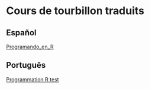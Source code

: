 # Cours de tourbillon traduits

## Español

[Programando_en_R](https://github.com/josersosa/Programando_en_R)

## Português

[Programmation R test](https://github.com/paternogbc/cursos_swirl-Br)
